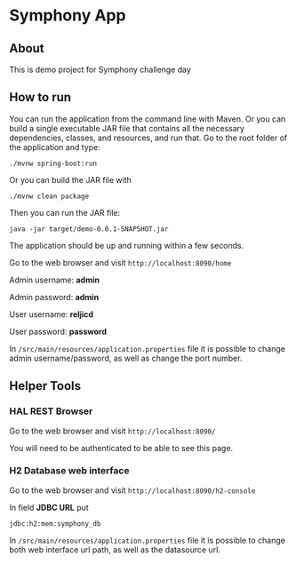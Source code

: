 # Symphony App

## About

This is demo project for Symphony challenge day

## How to run

You can run the application from the command line with Maven. 
Or you can build a single executable JAR file that contains all the necessary dependencies, classes, and resources, and run that.
Go to the root folder of the application and type:
```
./mvnw spring-boot:run
```
Or you can build the JAR file with 
```
./mvnw clean package
``` 
Then you can run the JAR file:
```
java -jar target/demo-0.0.1-SNAPSHOT.jar
```
The application should be up and running within a few seconds.

Go to the web browser and visit `http://localhost:8090/home`

Admin username: **admin**

Admin password: **admin**

User username: **reljicd**

User password: **password**

In `/src/main/resources/application.properties` file it is possible to change admin username/password,
as well as change the port number.

## Helper Tools

### HAL REST Browser

Go to the web browser and visit `http://localhost:8090/`

You will need to be authenticated to be able to see this page.

### H2 Database web interface

Go to the web browser and visit `http://localhost:8090/h2-console`

In field **JDBC URL** put 
```
jdbc:h2:mem:symphony_db
```

In `/src/main/resources/application.properties` file it is possible to change both
web interface url path, as well as the datasource url.
